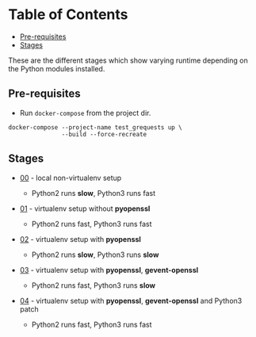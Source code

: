Table of Contents
=================

  * [Pre-requisites](#pre-requisites)
  * [Stages](#stages)

These are the different stages which show varying runtime depending on the
Python modules installed.

## Pre-requisites

- Run ```docker-compose``` from the project dir.

```
docker-compose --project-name test_grequests up \
               --build --force-recreate
```

## Stages

* [00](./00) - local non-virtualenv setup 
  - Python2 runs **slow**, Python3 runs fast

* [01](./01) - virtualenv setup without **pyopenssl**
  - Python2 runs fast, Python3 runs fast
  
* [02](./02) - virtualenv setup with **pyopenssl**
  - Python2 runs **slow**, Python3 runs **slow**

* [03](./03) - virtualenv setup with **pyopenssl**, **gevent-openssl**
  - Python2 runs fast, Python3 runs **slow**

* [04](./04) - virtualenv setup with **pyopenssl**, **gevent-openssl** and Python3 patch
  - Python2 runs fast, Python3 runs fast